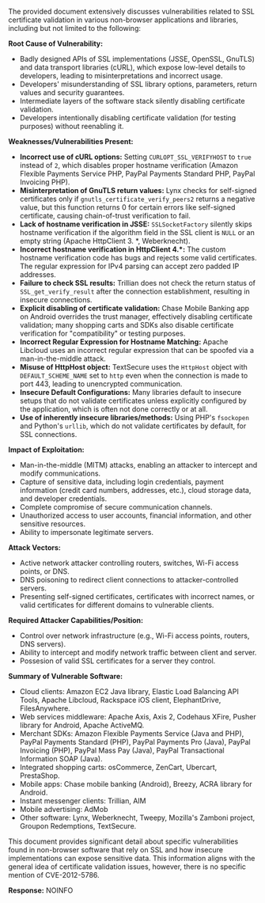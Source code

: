 The provided document extensively discusses vulnerabilities related to SSL certificate validation in various non-browser applications and libraries, including but not limited to the following:

**Root Cause of Vulnerability:**

- Badly designed APIs of SSL implementations (JSSE, OpenSSL, GnuTLS) and data transport libraries (cURL), which expose low-level details to developers, leading to misinterpretations and incorrect usage.
- Developers' misunderstanding of SSL library options, parameters, return values and security guarantees.
- Intermediate layers of the software stack silently disabling certificate validation.
- Developers intentionally disabling certificate validation (for testing purposes) without reenabling it.

**Weaknesses/Vulnerabilities Present:**

- **Incorrect use of cURL options:** Setting `CURLOPT_SSL_VERIFYHOST` to `true` instead of `2`, which disables proper hostname verification (Amazon Flexible Payments Service PHP, PayPal Payments Standard PHP, PayPal Invoicing PHP).
- **Misinterpretation of GnuTLS return values:** Lynx checks for self-signed certificates only if `gnutls_certificate_verify_peers2` returns a negative value, but this function returns 0 for certain errors like self-signed certificate, causing chain-of-trust verification to fail.
- **Lack of hostname verification in JSSE:** `SSLSocketFactory` silently skips hostname verification if the algorithm field in the SSL client is `NULL` or an empty string (Apache HttpClient 3. *, Weberknecht).
- **Incorrect hostname verification in HttpClient 4.*:**  The custom hostname verification code has bugs and rejects some valid certificates. The regular expression for IPv4 parsing can accept zero padded IP addresses.
- **Failure to check SSL results:**  Trillian does not check the return status of `SSL_get_verify_result` after the connection establishment, resulting in insecure connections.
- **Explicit disabling of certificate validation:** Chase Mobile Banking app on Android overrides the trust manager, effectively disabling certificate validation; many shopping carts and SDKs also disable certificate verification for "compatibility" or testing purposes.
- **Incorrect Regular Expression for Hostname Matching:**  Apache Libcloud uses an incorrect regular expression that can be spoofed via a man-in-the-middle attack.
- **Misuse of HttpHost object:** TextSecure uses the `HttpHost` object with `DEFAULT_SCHEME_NAME` set to `http` even when the connection is made to port 443, leading to unencrypted communication.
- **Insecure Default Configurations:** Many libraries default to insecure setups that do not validate certificates unless explicitly configured by the application, which is often not done correctly or at all.
- **Use of inherently insecure libraries/methods:**  Using PHP's `fsockopen` and Python's `urllib`, which do not validate certificates by default, for SSL connections.

**Impact of Exploitation:**

- Man-in-the-middle (MITM) attacks, enabling an attacker to intercept and modify communications.
- Capture of sensitive data, including login credentials, payment information (credit card numbers, addresses, etc.), cloud storage data, and developer credentials.
- Complete compromise of secure communication channels.
- Unauthorized access to user accounts, financial information, and other sensitive resources.
- Ability to impersonate legitimate servers.

**Attack Vectors:**

- Active network attacker controlling routers, switches, Wi-Fi access points, or DNS.
- DNS poisoning to redirect client connections to attacker-controlled servers.
- Presenting self-signed certificates, certificates with incorrect names, or valid certificates for different domains to vulnerable clients.

**Required Attacker Capabilities/Position:**

- Control over network infrastructure (e.g., Wi-Fi access points, routers, DNS servers).
- Ability to intercept and modify network traffic between client and server.
- Possesion of valid SSL certificates for a server they control.

**Summary of Vulnerable Software:**
* Cloud clients: Amazon EC2 Java library, Elastic Load Balancing API Tools, Apache Libcloud, Rackspace iOS client, ElephantDrive, FilesAnywhere.
* Web services middleware: Apache Axis, Axis 2, Codehaus XFire, Pusher library for Android, Apache ActiveMQ.
* Merchant SDKs: Amazon Flexible Payments Service (Java and PHP), PayPal Payments Standard (PHP), PayPal Payments Pro (Java), PayPal Invoicing (PHP), PayPal Mass Pay (Java), PayPal Transactional Information SOAP (Java).
* Integrated shopping carts: osCommerce, ZenCart, Ubercart, PrestaShop.
* Mobile apps: Chase mobile banking (Android), Breezy, ACRA library for Android.
* Instant messenger clients: Trillian, AIM
* Mobile advertising: AdMob
* Other software: Lynx, Weberknecht, Tweepy, Mozilla's Zamboni project, Groupon Redemptions, TextSecure.

This document provides significant detail about specific vulnerabilities found in non-browser software that rely on SSL and how insecure implementations can expose sensitive data. This information aligns with the general idea of certificate validation issues, however, there is no specific mention of CVE-2012-5786.

**Response:** NOINFO